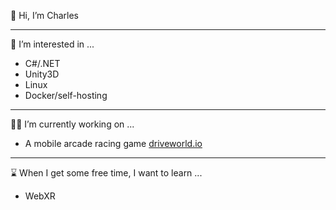 👋 Hi, I’m Charles

---
👀 I’m interested in ...
- C#/.NET
- Unity3D    
- Linux
- Docker/self-hosting
      
---      
👨‍💼 I’m currently working on ...
- A mobile arcade racing game [driveworld.io](https://driveworld.io) 

---
⌛ When I get some free time, I want to learn ...
- WebXR
      
<!---
underclockeddev/underclockeddev is a ✨ special ✨ repository because its `README.md` (this file) appears on your GitHub profile.
You can click the Preview link to take a look at your changes.
--->
